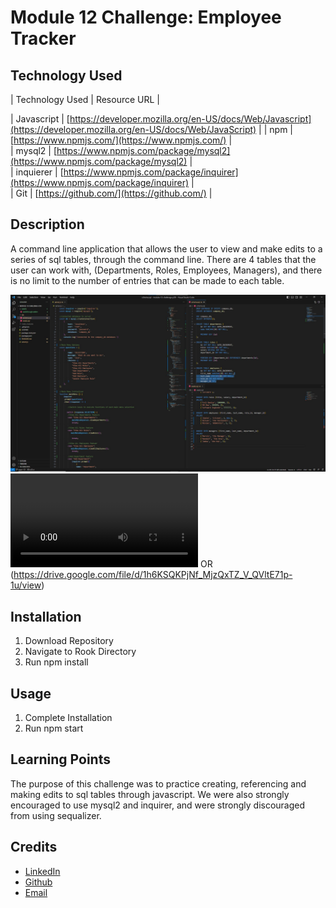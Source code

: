 # Module 12 Challenge: Employee Tracker

## Technology Used 

| Technology Used         | Resource URL           | 

| Javascript     | [https://developer.mozilla.org/en-US/docs/Web/Javascript](https://developer.mozilla.org/en-US/docs/Web/JavaScript)      | 
| npm | [https://www.npmjs.com/](https://www.npmjs.com/)     |     
| mysql2 | [https://www.npmjs.com/package/mysql2](https://www.npmjs.com/package/mysql2)     |     
| inquierer | [https://www.npmjs.com/package/inquirer](https://www.npmjs.com/package/inquirer)     |   
| Git | [https://github.com/](https://github.com/)     |    


## Description

A command line application that allows the user to view and make edits to a series of sql tables, through the command line. There are 4 tables that the user can work with, (Departments, Roles, Employees, Managers), and there is no limit to the number of entries that can be made to each table. 

![the code](./assets/screenshot1.jpg)
![Check out the Walk-through video!](./assets/walkthrough.webm) OR (https://drive.google.com/file/d/1h6KSQKPjNf_MjzQxTZ_V_QVltE71p-1u/view)


## Installation

1. Download Repository
2. Navigate to Rook Directory
3. Run npm install

## Usage

1. Complete Installation
2. Run npm start

## Learning Points

The purpose of this challenge was to practice creating, referencing and making edits to sql tables through javascript. We were also strongly encouraged to use mysql2 and inquirer, and were strongly discouraged from using sequalizer. 

## Credits

* [LinkedIn](https://linkedin.com/in/justinchoica)
* [Github](https://github.com/justinschoi93)
* [Email](justinschoi93@gmail.com)
